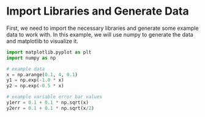 # Import Libraries and Generate Data

First, we need to import the necessary libraries and generate some example data to work with. In this example, we will use numpy to generate the data and matplotlib to visualize it.

```python
import matplotlib.pyplot as plt
import numpy as np

# example data
x = np.arange(0.1, 4, 0.1)
y1 = np.exp(-1.0 * x)
y2 = np.exp(-0.5 * x)

# example variable error bar values
y1err = 0.1 + 0.1 * np.sqrt(x)
y2err = 0.1 + 0.1 * np.sqrt(x/2)
```
